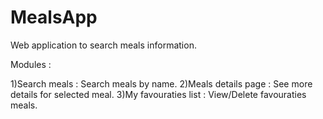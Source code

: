 # MealsApp
Web application to search meals information.

Modules :

1)Search meals : Search meals by name.
2)Meals details page : See more details for selected meal.
3)My favouraties list : View/Delete favouraties meals.

